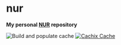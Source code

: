 # nur

**My personal [NUR](https://github.com/nix-community/NUR) repository**

![Build and populate cache](https://github.com/AstroOrbis/nur/workflows/Build%20and%20populate%20cache/badge.svg)
[![Cachix Cache](https://img.shields.io/badge/cachix-<YOUR_CACHIX_CACHE_NAME>-blue.svg)](https://totallyccache.cachix.org)
